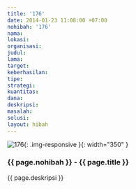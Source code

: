 ```yaml
---
title: '176'
date: 2014-01-23 11:08:00 +07:00
nohibah: '176'
nama:
lokasi:
organisasi:
judul:
lama:
target:
keberhasilan:
tipe:
strategi:
kuantitas:
dana:
deskripsi:
masalah:
solusi:
layout: hibah
---
```


![176](/static/img/hibahcms/176.png){: .img-responsive }{: width="350" }

### {{ page.nohibah }} - {{ page.title }}

{{ page.deskripsi }}
